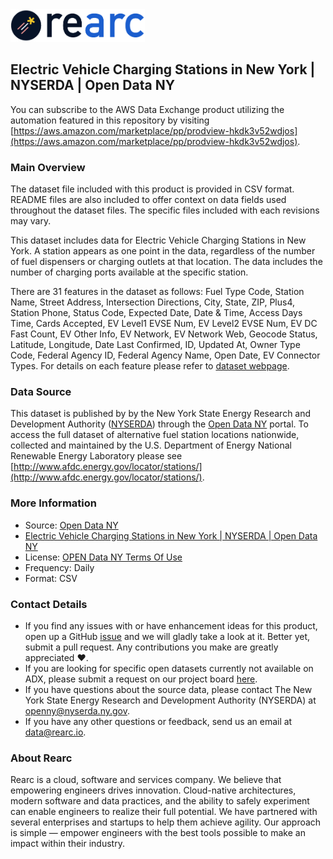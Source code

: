 <a href="https://www.rearc.io/data/">
    <img src="./rearc_logo_rgb.png" alt="Rearc Logo" title="Rearc Logo" height="52" />
</a>


## Electric Vehicle Charging Stations in New York | NYSERDA | Open Data NY

You can subscribe to the AWS Data Exchange product utilizing the automation featured in this repository by visiting [https://aws.amazon.com/marketplace/pp/prodview-hkdk3v52wdjos](https://aws.amazon.com/marketplace/pp/prodview-hkdk3v52wdjos).

### Main Overview
The dataset file included with this product is provided in CSV format. README files are also included to offer context on data fields used throughout the dataset files. The specific files included with each revisions may vary.

This dataset includes data for Electric Vehicle Charging Stations in New York. A station appears as one point in the data, regardless of the number of fuel dispensers or charging outlets at that location. The data includes the number of charging ports available at the specific station.

There are 31 features in the dataset as follows: Fuel Type Code, Station Name, Street Address, Intersection Directions, City, State, ZIP, Plus4, Station Phone, Status Code, Expected Date, Date & Time, Access Days Time, Cards Accepted, EV Level1 EVSE Num, EV Level2 EVSE Num, EV DC Fast Count, EV Other Info, EV Network, EV Network Web, Geocode Status, Latitude, Longitude, Date Last Confirmed, ID, Updated At, Owner Type Code, Federal Agency ID, Federal Agency Name, Open Date, EV Connector Types. For details on each feature please refer to [dataset webpage](https://data.ny.gov/Energy-Environment/Electric-Vehicle-Charging-Stations-in-New-York/7rrd-248n).


### Data Source
This dataset is published by  by the New York State Energy Research and Development Authority ([NYSERDA](https://nyserda.ny.gov)) through the [Open Data NY](https://data.ny.gov) portal. To access the full dataset of alternative fuel station locations nationwide, collected and maintained by the U.S. Department of Energy National Renewable Energy Laboratory please see [http://www.afdc.energy.gov/locator/stations/](http://www.afdc.energy.gov/locator/stations/).

### More Information
- Source: [Open Data NY](https://data.ny.gov) 
- [Electric Vehicle Charging Stations in New York | NYSERDA | Open Data NY](https://data.ny.gov/Energy-Environment/Electric-Vehicle-Charging-Stations-in-New-York/7rrd-248n)
- License: [OPEN Data NY Terms Of Use](https://data.ny.gov/dataset/OPEN-NY-Terms-Of-Use/77gx-ii52)
- Frequency: Daily
- Format: CSV

### Contact Details
- If you find any issues with or have enhancement ideas for this product, open up a GitHub [issue](https://github.com/rearc-data/environment-electric-vehicle-charging-stations-in-new-york/issues) and we will gladly take a look at it. Better yet, submit a pull request. Any contributions you make are greatly appreciated :heart:.
- If you are looking for specific open datasets currently not available on ADX, please submit a request on our project board [here](https://github.com/orgs/rearc-data/projects/1).
- If you have questions about the source data, please contact The New York State Energy Research and Development Authority (NYSERDA) at openny@nyserda.ny.gov.
- If you have any other questions or feedback, send us an email at data@rearc.io.

### About Rearc
Rearc is a cloud, software and services company. We believe that empowering engineers drives innovation. Cloud-native architectures, modern software and data practices, and the ability to safely experiment can enable engineers to realize their full potential. We have partnered with several enterprises and startups to help them achieve agility. Our approach is simple — empower engineers with the best tools possible to make an impact within their industry.
